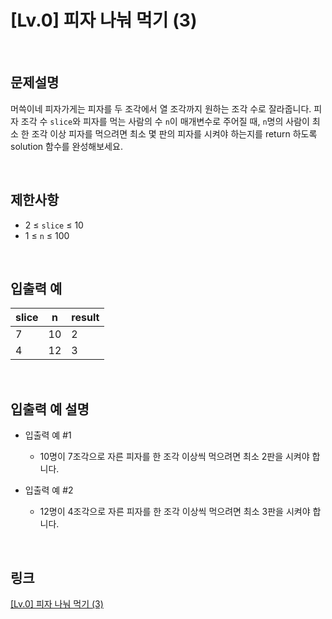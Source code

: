 # [Lv.0] 피자 나눠 먹기 (3)

<br>

## 문제설명
머쓱이네 피자가게는 피자를 두 조각에서 열 조각까지 원하는 조각 수로 잘라줍니다. 피자 조각 수 `slice`와 피자를 먹는 사람의 수 `n`이 매개변수로 주어질 때, `n`명의 사람이 최소 한 조각 이상 피자를 먹으려면 최소 몇 판의 피자를 시켜야 하는지를 return 하도록 solution 함수를 완성해보세요.

<br>

## 제한사항
- 2 ≤ `slice` ≤ 10
- 1 ≤ `n` ≤ 100

<br>

## 입출력 예
| slice | n | result |
|---|---|---|
| 7 | 10 | 2 |
| 4 | 12 | 3 |

<br>

## 입출력 예 설명
- 입출력 예 #1
    - 10명이 7조각으로 자른 피자를 한 조각 이상씩 먹으려면 최소 2판을 시켜야 합니다.

- 입출력 예 #2
    - 12명이 4조각으로 자른 피자를 한 조각 이상씩 먹으려면 최소 3판을 시켜야 합니다.

<br>

## 링크
[[Lv.0] 피자 나눠 먹기 (3)](https://school.programmers.co.kr/learn/courses/30/lessons/120816)
